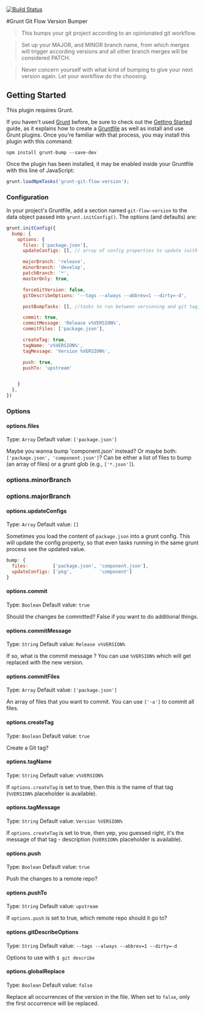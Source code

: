 [![Build Status](https://travis-ci.org/bitwit/grunt-git-flow-version.svg?branch=master)](https://travis-ci.org/bitwit/grunt-git-flow-version)

#Grunt Git Flow Version Bumper

> This bumps your git project according to an opinionated git workflow.

> Set up your MAJOR, and MINOR branch name, from which merges will trigger according versions and
all other branch merges will be considered PATCH.

> Never concern yourself with what kind of bumping to give your next version again. Let your workflow
do the choosing.

## Getting Started
This plugin requires Grunt.

If you haven't used [Grunt](http://gruntjs.com/) before, be sure to check out the [Getting Started](http://gruntjs.com/getting-started) guide, as it explains how to create a [Gruntfile](http://gruntjs.com/sample-gruntfile) as well as install and use Grunt plugins. Once you're familiar with that process, you may install this plugin with this command:

```shell
npm install grunt-bump --save-dev
```

Once the plugin has been installed, it may be enabled inside your Gruntfile with this line of JavaScript:

```js
grunt.loadNpmTasks('grunt-git-flow-version');
```

### Configuration
In your project's Gruntfile, add a section named `git-flow-version` to the data object passed into `grunt.initConfig()`. The options (and defaults) are:

```js
grunt.initConfig({
  bump: {
    options: {
      files: ['package.json'],
      updateConfigs: [], // array of config properties to update (with files)

      majorBranch: 'release',
      minorBranch: 'develop',
      patchBranch: '*',
      masterOnly: true,

      forceGitVersion: false,
      gitDescribeOptions: '--tags --always --abbrev=1 --dirty=-d',

      postBumpTasks: [], //tasks to run between versioning and git tag, commit, push

      commit: true,
      commitMessage: 'Release v%VERSION%',
      commitFiles: ['package.json'],

      createTag: true,
      tagName: 'v%VERSION%',
      tagMessage: 'Version %VERSION%',

      push: true,
      pushTo: 'upstream'


    }
  },
})
```

### Options

#### options.files
Type: `Array`
Default value: `['package.json']`

Maybe you wanna bump 'component.json' instead? Or maybe both: `['package.json', 'component.json']`? Can be either a list of files to bump (an array of files) or a grunt glob (e.g., `['*.json']`).

### options.minorBranch

### options.majorBranch

#### options.updateConfigs
Type: `Array`
Default value: `[]`

Sometimes you load the content of `package.json` into a grunt config. This will update the config property, so that even tasks running in the same grunt process see the updated value.

```js
bump: {
  files:         ['package.json', 'component.json'],
  updateConfigs: ['pkg',          'component']
}
```

#### options.commit
Type: `Boolean`
Default value: `true`

Should the changes be committed? False if you want to do additional things.

#### options.commitMessage
Type: `String`
Default value: `Release v%VERSION%`

If so, what is the commit message ? You can use `%VERSION%` which will get replaced with the new version.

#### options.commitFiles
Type: `Array`
Default value: `['package.json']`

An array of files that you want to commit. You can use `['-a']` to commit all files.

#### options.createTag
Type: `Boolean`
Default value: `true`

Create a Git tag?

#### options.tagName
Type: `String`
Default value: `v%VERSION%`

If `options.createTag` is set to true, then this is the name of that tag (`%VERSION%` placeholder is available).

#### options.tagMessage
Type: `String`
Default value: `Version %VERSION%`

If `options.createTag` is set to true, then yep, you guessed right, it's the message of that tag - description (`%VERSION%` placeholder is available).

#### options.push
Type: `Boolean`
Default value: `true`

Push the changes to a remote repo?

#### options.pushTo
Type: `String`
Default value: `upstream`

If `options.push` is set to true, which remote repo should it go to?

#### options.gitDescribeOptions
Type: `String`
Default value: `--tags --always --abbrev=1 --dirty=-d`

Options to use with `$ git describe`

#### options.globalReplace
Type: `Boolean`
Default value: `false`

Replace all occurrences of the version in the file. When set to `false`, only the first occurrence will be replaced.